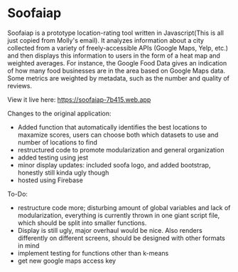 # Soofaiap
Soofaiap is a prototype location-rating tool written in Javascript(This is all just copied from Molly's email). It analyzes information about a city collected from a variety of freely-accessible APIs (Google Maps, Yelp, etc.) and then displays this information to users in the form of a heat map and weighted averages. For instance, the Google Food Data gives an indication of how many food businesses are in the area based on Google Maps data. Some metrics are weighted by metadata, such as the number and quality of reviews.

View it live here: https://soofaiap-7b415.web.app

Changes to the original application:
  - Added function that automatically identifies the best locations to maxamize scores, users can choose both which datasets to use and number of locations to find
  - restructured code to promote modularization and general organization
  - added testing using jest
  - minor display updates: included soofa logo, and added bootstrap, honestly still kinda ugly though
  - hosted using Firebase
  
To-Do:
  - restructure code more; disturbing amount of global variables and lack of modularization, everything is currently thrown in one giant script file, which should be split into smaller functions.
  - Display is still ugly, major overhaul would be nice. Also renders differently on different screens, should be designed with other formats in mind
  - implement testing for functions other than k-means
  - get new google maps access key
  

  



